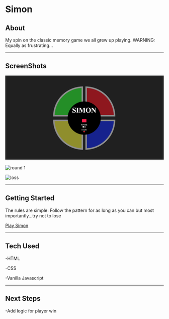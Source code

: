 # Simon

## About

My spin on the classic memory game we all grew up playing. WARNING: Equally as frustrating...

---

## ScreenShots 

![board](./assets/board.jpg)

![round 1](./assets/round_1.jpg)

![loss](./assets/loss.jpg)

---

## Getting Started

The rules are simple: Follow the pattern for as long as you can but most importantly...try not to lose

 [Play Simon](https://codymurr.github.io/Simon/)

 ---

 ## Tech Used

-HTML

-CSS

-Vanilla Javascript

---

## Next Steps

-Add logic for player win